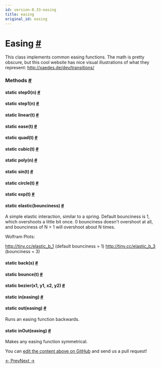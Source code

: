 ```yaml
---
id: version-0.33-easing
title: easing
original_id: easing
---
```

<a id="content"></a><h1><a class="anchor" name="easing"></a>Easing <a class="hash-link" href="docs/easing.html#easing">#</a></h1><div><div><p>This class implements common easing functions. The math is pretty obscure,
but this cool website has nice visual illustrations of what they represent:
<a href="http://xaedes.de/dev/transitions/">http://xaedes.de/dev/transitions/</a></p></div><span><h3><a class="anchor" name="methods"></a>Methods <a class="hash-link" href="docs/easing.html#methods">#</a></h3><div class="props"><div class="prop"><h4 class="methodTitle"><a class="anchor" name="step0"></a><span class="methodType">static </span>step0<span class="methodType">(n)</span> <a class="hash-link" href="docs/easing.html#step0">#</a></h4></div><div class="prop"><h4 class="methodTitle"><a class="anchor" name="step1"></a><span class="methodType">static </span>step1<span class="methodType">(n)</span> <a class="hash-link" href="docs/easing.html#step1">#</a></h4></div><div class="prop"><h4 class="methodTitle"><a class="anchor" name="linear"></a><span class="methodType">static </span>linear<span class="methodType">(t)</span> <a class="hash-link" href="docs/easing.html#linear">#</a></h4></div><div class="prop"><h4 class="methodTitle"><a class="anchor" name="ease"></a><span class="methodType">static </span>ease<span class="methodType">(t)</span> <a class="hash-link" href="docs/easing.html#ease">#</a></h4></div><div class="prop"><h4 class="methodTitle"><a class="anchor" name="quad"></a><span class="methodType">static </span>quad<span class="methodType">(t)</span> <a class="hash-link" href="docs/easing.html#quad">#</a></h4></div><div class="prop"><h4 class="methodTitle"><a class="anchor" name="cubic"></a><span class="methodType">static </span>cubic<span class="methodType">(t)</span> <a class="hash-link" href="docs/easing.html#cubic">#</a></h4></div><div class="prop"><h4 class="methodTitle"><a class="anchor" name="poly"></a><span class="methodType">static </span>poly<span class="methodType">(n)</span> <a class="hash-link" href="docs/easing.html#poly">#</a></h4></div><div class="prop"><h4 class="methodTitle"><a class="anchor" name="sin"></a><span class="methodType">static </span>sin<span class="methodType">(t)</span> <a class="hash-link" href="docs/easing.html#sin">#</a></h4></div><div class="prop"><h4 class="methodTitle"><a class="anchor" name="circle"></a><span class="methodType">static </span>circle<span class="methodType">(t)</span> <a class="hash-link" href="docs/easing.html#circle">#</a></h4></div><div class="prop"><h4 class="methodTitle"><a class="anchor" name="exp"></a><span class="methodType">static </span>exp<span class="methodType">(t)</span> <a class="hash-link" href="docs/easing.html#exp">#</a></h4></div><div class="prop"><h4 class="methodTitle"><a class="anchor" name="elastic"></a><span class="methodType">static </span>elastic<span class="methodType">(bounciness)</span> <a class="hash-link" href="docs/easing.html#elastic">#</a></h4><div><p>A simple elastic interaction, similar to a spring.  Default bounciness
is 1, which overshoots a little bit once.  0 bounciness doesn't overshoot
at all, and bounciness of N &gt; 1 will overshoot about N times.</p><p>Wolfram Plots:</p><p>  <a href="http://tiny.cc/elastic_b_1">http://tiny.cc/elastic_b_1</a> (default bounciness = 1)
  <a href="http://tiny.cc/elastic_b_3">http://tiny.cc/elastic_b_3</a> (bounciness = 3)</p></div></div><div class="prop"><h4 class="methodTitle"><a class="anchor" name="back"></a><span class="methodType">static </span>back<span class="methodType">(s)</span> <a class="hash-link" href="docs/easing.html#back">#</a></h4></div><div class="prop"><h4 class="methodTitle"><a class="anchor" name="bounce"></a><span class="methodType">static </span>bounce<span class="methodType">(t)</span> <a class="hash-link" href="docs/easing.html#bounce">#</a></h4></div><div class="prop"><h4 class="methodTitle"><a class="anchor" name="bezier"></a><span class="methodType">static </span>bezier<span class="methodType">(x1, y1, x2, y2)</span> <a class="hash-link" href="docs/easing.html#bezier">#</a></h4></div><div class="prop"><h4 class="methodTitle"><a class="anchor" name="in"></a><span class="methodType">static </span>in<span class="methodType">(easing)</span> <a class="hash-link" href="docs/easing.html#in">#</a></h4></div><div class="prop"><h4 class="methodTitle"><a class="anchor" name="out"></a><span class="methodType">static </span>out<span class="methodType">(easing)</span> <a class="hash-link" href="docs/easing.html#out">#</a></h4><div><p>Runs an easing function backwards.</p></div></div><div class="prop"><h4 class="methodTitle"><a class="anchor" name="inout"></a><span class="methodType">static </span>inOut<span class="methodType">(easing)</span> <a class="hash-link" href="docs/easing.html#inout">#</a></h4><div><p>Makes any easing function symmetrical.</p></div></div></div></span></div><p class="edit-page-block">You can <a target="_blank" href="https://github.com/facebook/react-native/blob/master/Libraries/Animated/src/Easing.js">edit the content above on GitHub</a> and send us a pull request!</p><div class="docs-prevnext"><a class="docs-prev" href="docs/dimensions.html#content">← Prev</a><a class="docs-next" href="docs/geolocation.html#content">Next →</a></div>